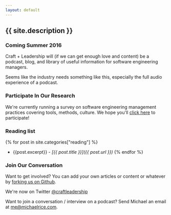 ```yaml
---
layout: default
---
```


## {{ site.description }}

### Coming Summer 2016 <i class="fa fa-volume-up" aria-hidden="true"></i>

Craft + Leadership will (if we can get enough love and content) be a podcast, blog, and library of useful information for software engineering managers.

Seems like the industry needs something like this, especially the full audio experience of a podcast.

### Participate In Our Research <i class="fa fa-bar-chart" aria-hidden="true"></i>

We're currently running a survey on software engineering management practices covering tools, methods, culture. We hope you'll [click here](https://docs.google.com/a/michaelrice.com/forms/d/1mAYMiKK7DPD5KAyMQuX66gXwrTxgQl89Bwk302vBeI0/edit) to participate!

### Reading list <i class="fa fa-book" aria-hidden="true"></i>

{% for post in site.categories["reading"]  %}
  * {{post.excerpt}} - *[{{ post.title }}]({{ post.url }})*
{% endfor %}

### Join Our Conversation <i class="fa fa-github" aria-hidden="true"></i> <i class="fa fa-twitter" aria-hidden="true"></i> <i class="fa fa-envelope-o" aria-hidden="true"></i>

Want to get involved? You can add your own articles or content or whatever by [forking us on Github](https://github.com/craftleadership/craftleadership.github.io).

We're now on Twitter [@craftleadership <i class="fa fa-twitter" aria-hidden="true"></i>](https://twitter.com/craftleadership)

Want to join a conversation / interview on a podcast? Send Michael an email at [me@michaelrice.com](mailto:me@michaelrice.com).
